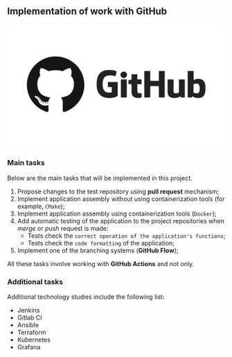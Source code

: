## Implementation of work with GitHub

![](images/github.png)

### Main tasks

Below are the main tasks that will be implemented in this project.

1. Propose changes to the test repository using **pull request** mechanism;
2. Implement application assembly without using containerization tools (for example, `CMake`);
3. Implement application assembly using containerization tools (`Docker`);
4. Add automatic testing of the application to the project repositories when _merge_ or _push_ request is made:
    * Tests check the `correct operation of the application's functions`;
    * Tests check the `code formatting` of the application;
5. Implement one of the branching systems (**GitHub Flow**);

All these tasks involve working with **GitHub Actions** and not only.

### Additional tasks

Additional technology studies include the following list:
* Jenkins
* Gitlab CI
* Ansible
* Terraform
* Kubernetes
* Grafana
